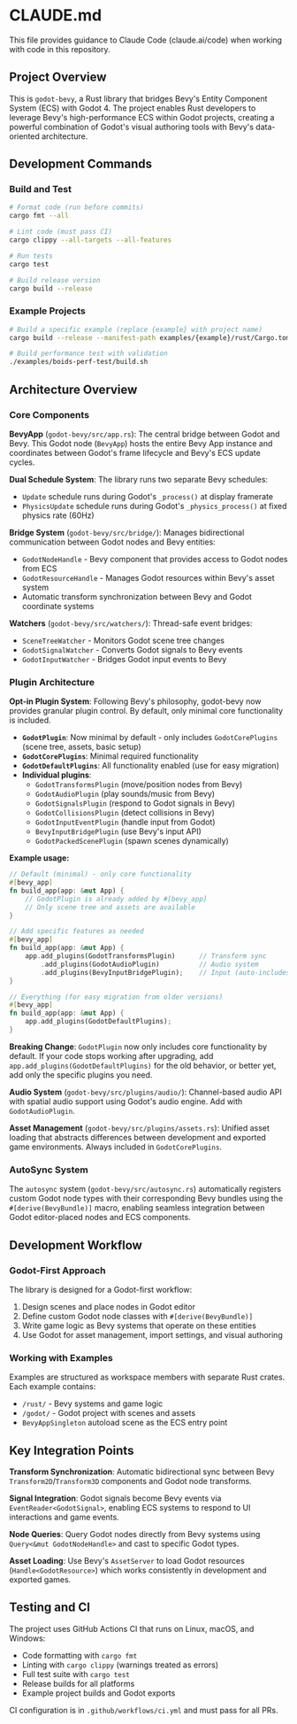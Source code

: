 # CLAUDE.md

This file provides guidance to Claude Code (claude.ai/code) when working with code in this repository.

## Project Overview

This is `godot-bevy`, a Rust library that bridges Bevy's Entity Component System (ECS) with Godot 4. The project enables Rust developers to leverage Bevy's high-performance ECS within Godot projects, creating a powerful combination of Godot's visual authoring tools with Bevy's data-oriented architecture.

## Development Commands

### Build and Test
```bash
# Format code (run before commits)
cargo fmt --all

# Lint code (must pass CI)
cargo clippy --all-targets --all-features

# Run tests
cargo test

# Build release version
cargo build --release
```

### Example Projects
```bash
# Build a specific example (replace {example} with project name)
cargo build --release --manifest-path examples/{example}/rust/Cargo.toml

# Build performance test with validation
./examples/boids-perf-test/build.sh
```

## Architecture Overview

### Core Components

**BevyApp** (`godot-bevy/src/app.rs`): The central bridge between Godot and Bevy. This Godot node (`BevyApp`) hosts the entire Bevy App instance and coordinates between Godot's frame lifecycle and Bevy's ECS update cycles.

**Dual Schedule System**: The library runs two separate Bevy schedules:
- `Update` schedule runs during Godot's `_process()` at display framerate
- `PhysicsUpdate` schedule runs during Godot's `_physics_process()` at fixed physics rate (60Hz)

**Bridge System** (`godot-bevy/src/bridge/`): Manages bidirectional communication between Godot nodes and Bevy entities:
- `GodotNodeHandle` - Bevy component that provides access to Godot nodes from ECS
- `GodotResourceHandle` - Manages Godot resources within Bevy's asset system
- Automatic transform synchronization between Bevy and Godot coordinate systems

**Watchers** (`godot-bevy/src/watchers/`): Thread-safe event bridges:
- `SceneTreeWatcher` - Monitors Godot scene tree changes
- `GodotSignalWatcher` - Converts Godot signals to Bevy events  
- `GodotInputWatcher` - Bridges Godot input events to Bevy

### Plugin Architecture

**Opt-in Plugin System**: Following Bevy's philosophy, godot-bevy now provides granular plugin control. By default, only minimal core functionality is included.

- **`GodotPlugin`**: Now minimal by default - only includes `GodotCorePlugins` (scene tree, assets, basic setup)
- **`GodotCorePlugins`**: Minimal required functionality 
- **`GodotDefaultPlugins`**: All functionality enabled (use for easy migration)
- **Individual plugins**: 
  - `GodotTransformsPlugin` (move/position nodes from Bevy)
  - `GodotAudioPlugin` (play sounds/music from Bevy) 
  - `GodotSignalsPlugin` (respond to Godot signals in Bevy)
  - `GodotCollisionsPlugin` (detect collisions in Bevy)
  - `GodotInputEventPlugin` (handle input from Godot)
  - `BevyInputBridgePlugin` (use Bevy's input API)
  - `GodotPackedScenePlugin` (spawn scenes dynamically)

**Example usage:**
```rust
// Default (minimal) - only core functionality
#[bevy_app]
fn build_app(app: &mut App) {
    // GodotPlugin is already added by #[bevy_app]
    // Only scene tree and assets are available
}

// Add specific features as needed
#[bevy_app]
fn build_app(app: &mut App) {
    app.add_plugins(GodotTransformsPlugin)      // Transform sync
        .add_plugins(GodotAudioPlugin)          // Audio system
        .add_plugins(BevyInputBridgePlugin);    // Input (auto-includes GodotInputEventPlugin)
}

// Everything (for easy migration from older versions)
#[bevy_app]
fn build_app(app: &mut App) {
    app.add_plugins(GodotDefaultPlugins);
}
```

**Breaking Change**: `GodotPlugin` now only includes core functionality by default. If your code stops working after upgrading, add `app.add_plugins(GodotDefaultPlugins)` for the old behavior, or better yet, add only the specific plugins you need.

**Audio System** (`godot-bevy/src/plugins/audio/`): Channel-based audio API with spatial audio support using Godot's audio engine. Add with `GodotAudioPlugin`.

**Asset Management** (`godot-bevy/src/plugins/assets.rs`): Unified asset loading that abstracts differences between development and exported game environments. Always included in `GodotCorePlugins`.

### AutoSync System

The `autosync` system (`godot-bevy/src/autosync.rs`) automatically registers custom Godot node types with their corresponding Bevy bundles using the `#[derive(BevyBundle)]` macro, enabling seamless integration between Godot editor-placed nodes and ECS components.

## Development Workflow

### Godot-First Approach
The library is designed for a Godot-first workflow:
1. Design scenes and place nodes in Godot editor
2. Define custom Godot node classes with `#[derive(BevyBundle)]` 
3. Write game logic as Bevy systems that operate on these entities
4. Use Godot for asset management, import settings, and visual authoring

### Working with Examples
Examples are structured as workspace members with separate Rust crates. Each example contains:
- `/rust/` - Bevy systems and game logic
- `/godot/` - Godot project with scenes and assets
- `BevyAppSingleton` autoload scene as the ECS entry point

## Key Integration Points

**Transform Synchronization**: Automatic bidirectional sync between Bevy `Transform2D`/`Transform3D` components and Godot node transforms.

**Signal Integration**: Godot signals become Bevy events via `EventReader<GodotSignal>`, enabling ECS systems to respond to UI interactions and game events.

**Node Queries**: Query Godot nodes directly from Bevy systems using `Query<&mut GodotNodeHandle>` and cast to specific Godot types.

**Asset Loading**: Use Bevy's `AssetServer` to load Godot resources (`Handle<GodotResource>`) which works consistently in development and exported games.

## Testing and CI

The project uses GitHub Actions CI that runs on Linux, macOS, and Windows:
- Code formatting with `cargo fmt`
- Linting with `cargo clippy` (warnings treated as errors)
- Full test suite with `cargo test`
- Release builds for all platforms
- Example project builds and Godot exports

CI configuration is in `.github/workflows/ci.yml` and must pass for all PRs.